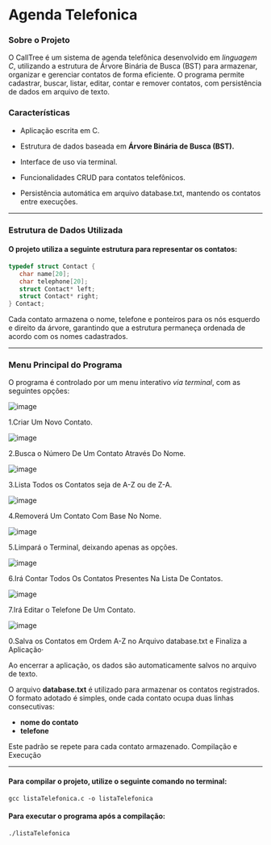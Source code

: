 # Agenda Telefonica

### Sobre o Projeto

O CallTree é um sistema de agenda telefônica desenvolvido em *linguagem C*, utilizando a estrutura de Árvore Binária de Busca (BST) para armazenar, organizar e gerenciar contatos de forma eficiente. O programa permite cadastrar, buscar, listar, editar, contar e remover contatos, com persistência de dados em arquivo de texto.

### Características

 *   Aplicação escrita em C.

 *   Estrutura de dados baseada em **Árvore Binária de Busca (BST).**

 *   Interface de uso via terminal.

 *   Funcionalidades CRUD para contatos telefônicos.

 *  Persistência automática em arquivo database.txt, mantendo os contatos entre execuções.

---

### Estrutura de Dados Utilizada

#### O projeto utiliza a seguinte estrutura para representar os contatos:


 ```c
typedef struct Contact {                                                                                    
    char name[20];                                                                                         
    char telephone[20];                                                                                    
    struct Contact* left;                                                                                  
    struct Contact* right;                                                                              
} Contact;
 ```



  Cada contato armazena o nome, telefone e ponteiros para os nós esquerdo e direito da árvore, garantindo que a estrutura permaneça ordenada de acordo com os nomes cadastrados.

---
### Menu Principal do Programa

O programa é controlado por um menu interativo *via terminal*, com as seguintes opções:
 
![image](https://github.com/user-attachments/assets/07493e1c-eb7f-47b7-84a8-70e31c6d7b1b)

1.Criar Um Novo Contato.

![image](https://github.com/user-attachments/assets/bcf329f2-d954-441d-b67f-3361244ab20d)

2.Busca o Número De Um Contato Através Do Nome.

![image](https://github.com/user-attachments/assets/388e1f36-81d7-4e86-9257-07777e34ed35)

3.Lista Todos os Contatos seja de A-Z ou de Z-A.

![image](https://github.com/user-attachments/assets/f0b7dba0-0ff3-48bf-8585-37c34a95f813)

4.Removerá Um Contato Com Base No Nome.

![image](https://github.com/user-attachments/assets/10d2c9fd-9c9a-47b1-8b60-caaa5c91e5d0)

5.Limpará o Terminal, deixando apenas as opções.

![image](https://github.com/user-attachments/assets/6e44fc2a-da56-45d7-9a06-9f24ffe1543d)

6.Irá Contar Todos Os Contatos Presentes Na Lista De Contatos.

![image](https://github.com/user-attachments/assets/baa5dfd2-2d36-4e74-a72e-343ee1bec87c)

7.Irá Editar o Telefone De Um Contato.

![image](https://github.com/user-attachments/assets/bb26074c-67e1-4e7d-ad10-92ec6092139a)


0.Salva os Contatos em Ordem A-Z no Arquivo database.txt e Finaliza a Aplicação·

Ao encerrar a aplicação, os dados são automaticamente salvos no arquivo de texto.

O arquivo **database.txt** é utilizado para armazenar os contatos registrados. O formato adotado é simples, onde cada contato ocupa duas linhas consecutivas:

* **nome do contato**
* **telefone**

Este padrão se repete para cada contato armazenado.
Compilação e Execução

---

#### Para compilar o projeto, utilize o seguinte comando no terminal:

`gcc listaTelefonica.c -o listaTelefonica`

#### Para executar o programa após a compilação:

`./listaTelefonica`
